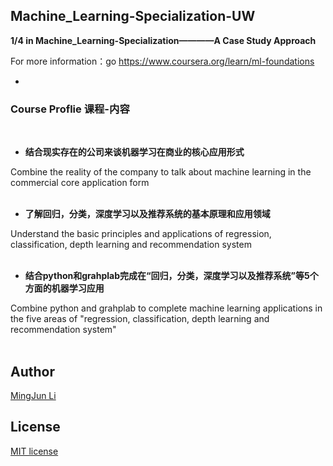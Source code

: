 ## Machine_Learning-Specialization-UW


**1/4 in Machine_Learning-Specialization————A Case Study Approach**

For more information：go https://www.coursera.org/learn/ml-foundations

-
### Course Proflie 课程-内容
 
* **结合现实存在的公司来谈机器学习在商业的核心应用形式**

Combine the reality of the company to talk about machine learning in the commercial core application form    
<br />

* **了解回归，分类，深度学习以及推荐系统的基本原理和应用领域**

Understand the basic principles and applications of regression, classification, depth learning and recommendation system      
 <br />

* **结合python和grahplab完成在“回归，分类，深度学习以及推荐系统”等5个方面的机器学习应用**

Combine python and grahplab to complete machine learning applications in the five areas of "regression, classification, depth learning and recommendation system"       
 <br />



## Author
[MingJun Li](https://github.com/littlewizardLI)

## License
[MIT license](https://github.com/littlewizardLI/LICENSE)

